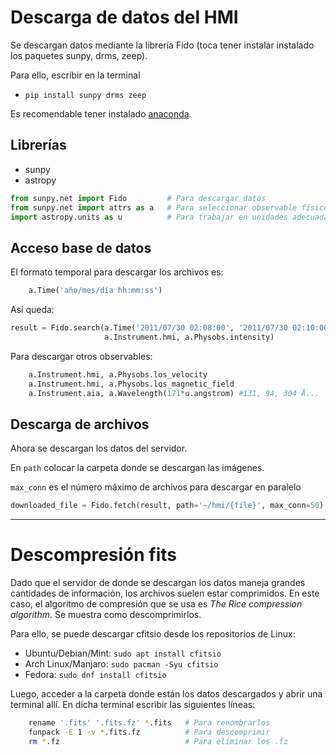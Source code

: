 # Descarga de datos del HMI


Se descargan datos mediante la librería Fido (toca tener instalar instalado los paquetes sunpy, drms, zeep).

Para ello, escribir en la terminal

-  ```pip install sunpy drms zeep```

Es recomendable tener instalado [anaconda](https://www.anaconda.com/products/distribution).


## Librerías 

- sunpy
- astropy


```python
from sunpy.net import Fido         # Para descargar datos
from sunpy.net import attrs as a   # Para seleccionar observable físico
import astropy.units as u          # Para trabajar en unidades adecuadas
```

## Acceso base de datos

El formato temporal para descargar los archivos es:

```python
    a.Time('año/mes/día hh:mm:ss')
```

Así queda:

```python
result = Fido.search(a.Time('2011/07/30 02:08:00', '2011/07/30 02:10:00'),
                     a.Instrument.hmi, a.Physobs.intensity)
```

Para descargar otros observables:
```python
    a.Instrument.hmi, a.Physobs.los_velocity
    a.Instrument.hmi, a.Physobs.los_magnetic_field
    a.Instrument.aia, a.Wavelength(171*u.angstrom) #131, 94, 304 Å...
```

## Descarga de archivos


Ahora se descargan los datos del servidor.

En `path` colocar la carpeta donde se descargan las imágenes.

`max_conn` es el número máximo de archivos para descargar en paralelo



```python
downloaded_file = Fido.fetch(result, path='~/hmi/{file}', max_conn=50)
```

---

# Descompresión fits

Dado que el servidor de donde se descargan los datos maneja grandes cantidades de información, los archivos suelen estar comprimidos. 
En este caso, el algoritmo de compresión que se usa es *The Rice compression algorithm*. Se muestra como descomprimirlos.

Para ello, se puede descargar cfitsio desde los repositorios de Linux:

- Ubuntu/Debian/Mint: `sudo apt install cfitsio`
- Arch Linux/Manjaro: `sudo pacman -Syu cfitsio`
- Fedora: `sudo dnf install cfitsio`

Luego, acceder a la carpeta donde están los datos descargados y abrir una terminal allí.
En dicha terminal escribir las siguientes líneas:

```bash
    rename '.fits' '.fits.fz' *.fits   # Para renombrarlos
    funpack -E 1 -v *.fits.fz          # Para descomprimir
    rm *.fz                            # Para eliminar los .fz
```
